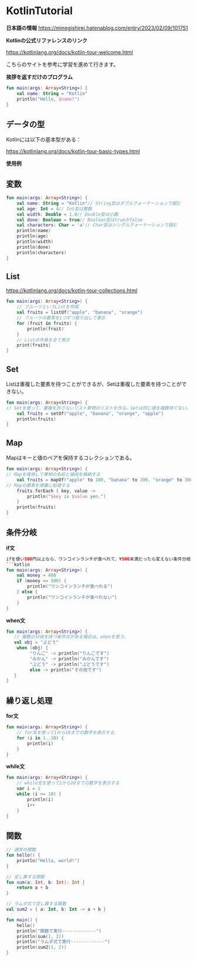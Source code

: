 # KotlinTutorial

**日本語の情報**
https://minegishirei.hatenablog.com/entry/2023/02/09/101751


**Kotlinの公式リファレンスのリンク**

https://kotlinlang.org/docs/kotlin-tour-welcome.html

こちらのサイトを参考に学習を進めて行きます。

**挨拶を返すだけのプログラム**
```kotlin
fun main(args: Array<String>) {
    val name: String = "Kotlin"
    println("Hello, $name!")
}
```

## データの型
Kotlinには以下の基本型がある：

https://kotlinlang.org/docs/kotlin-tour-basic-types.html

**使用例**
## 変数
```kotlin
fun main(args: Array<String>) {
    val name: String = "Kotlin"// String型はダブルクォーテーションで囲む
    val age: Int = 4// Int型は整数
    val width: Double = 1.0// Double型は小数
    val done: Boolean = true// Boolean型はtrueかfalse
    val characters: Char = 'a'// Char型はシングルクォーテーションで囲む
    println(name)
    println(age)
    println(width)
    println(done)
    println(characters)
}
```

## List
https://kotlinlang.org/docs/kotlin-tour-collections.html
```kotlin
fun main(args: Array<String>) {
    // フルーツというListを作成
    val fruits = listOf("apple", "banana", "orange")
    // フルーツの要素を1つずつ取り出して表示
    for (fruit in fruits) {
        println(fruit)
    }
    // Listの中身を全て表示
    print(fruits)
}
```
## Set
Listは重複した要素を持つことができるが、Setは重複した要素を持つことができない。
```kotlin
fun main(args: Array<String>) {
// Setを使って、重複を許さないリスト果物のリストを作る。Setは同じ値を複数持てない。
    val fruits = setOf("apple", "banana", "orange", "apple")
    println(fruits)
}
```

## Map
Mapはキーと値のペアを保持するコレクションである。
```kotlin
fun main(args: Array<String>) {
// Mapを使用して果物の名前と値段を格納する
    val fruits = mapOf("apple" to 100, "banana" to 200, "orange" to 300)
// Mapの要素を順番に処理する
    fruits.forEach { key, value ->
        println("$key is $value yen.")
    }
    println(fruits)
}
```

## 条件分岐
**if文**
```kotlin
ifを使い500円以上なら、ワンコインランチが食べれて、¥500未満だったら変えない条件分岐
```kotlin
fun main(args: Array<String>) {
    val money = 400
    if (money >= 500) {
        println("ワンコインランチが食べれる")
    } else {
        println("ワンコインランチが食べれない")
    }
}
```
**when文**
```kotlin
fun main(args: Array<String>) {
   // 複数の分岐を持つ条件式がある場合は、whenを使う。
   val obj = "ぶどう"
    when (obj) {
         "りんご" -> println("りんごです")
         "みかん" -> println("みかんです")
         "ぶどう" -> println("ぶどうです")
         else -> println("その他です")
   }
}
```

## 繰り返し処理
**for文**
```kotlin
fun main(args: Array<String>) {
    // for文を使って1から10までの数字を表示する
    for (i in 1..10) {
        println(i)
    }
}
```
**while文**
```kotlin
fun main(args: Array<String>) {
    // while文を使って1から10までの数字を表示する
    var i = 1
    while (i <= 10) {
        println(i)
        i++
    }
}
```

## 関数
````kotlin
// 通常の関数
fun hello() {
    println("Hello, world!")
}

// 足し算する関数
fun sum(a: Int, b: Int): Int {
    return a + b
}

// ラムダ式で足し算する関数
val sum2 = { a: Int, b: Int -> a + b }

fun main() {
    hello()
    println("関数で実行-------------")
    println(sum(1, 2))
    println("ラムダ式で実行-------------")
    println(sum2(1, 2))
}
````